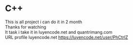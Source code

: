 # C++  
This is all project i can do it in 2 month  
Thanks for watching  
It task i take it in luyencode.net and quantrimang.com  
URL profile luyencode.net https://luyencode.net/user/PhCtrlZ  
